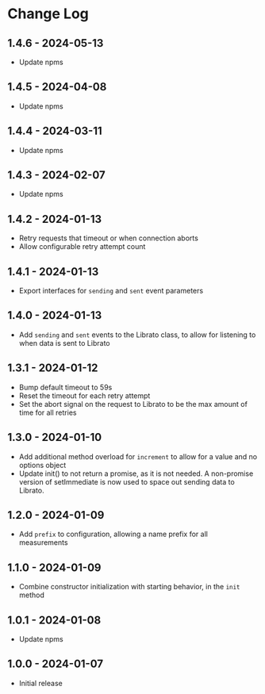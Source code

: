 # Change Log

## 1.4.6 - 2024-05-13

- Update npms

## 1.4.5 - 2024-04-08

- Update npms

## 1.4.4 - 2024-03-11

- Update npms

## 1.4.3 - 2024-02-07

- Update npms

## 1.4.2 - 2024-01-13

- Retry requests that timeout or when connection aborts
- Allow configurable retry attempt count

## 1.4.1 - 2024-01-13

- Export interfaces for `sending` and `sent` event parameters

## 1.4.0 - 2024-01-13

- Add `sending` and `sent` events to the Librato class, to allow for listening to when data is sent to Librato

## 1.3.1 - 2024-01-12

- Bump default timeout to 59s
- Reset the timeout for each retry attempt
- Set the abort signal on the request to Librato to be the max amount of time for all retries

## 1.3.0 - 2024-01-10

- Add additional method overload for `increment` to allow for a value and no options object
- Update init() to not return a promise, as it is not needed. A non-promise version of setImmediate is now used to space out sending data to Librato.

## 1.2.0 - 2024-01-09

- Add `prefix` to configuration, allowing a name prefix for all measurements

## 1.1.0 - 2024-01-09

- Combine constructor initialization with starting behavior, in the `init` method

## 1.0.1 - 2024-01-08

- Update npms

## 1.0.0 - 2024-01-07

- Initial release
